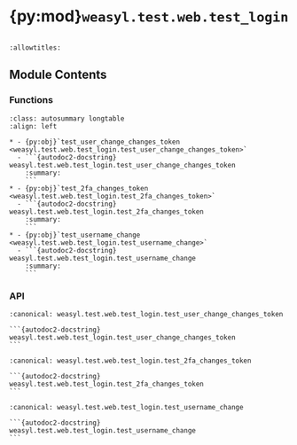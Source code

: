 # {py:mod}`weasyl.test.web.test_login`

```{py:module} weasyl.test.web.test_login
```

```{autodoc2-docstring} weasyl.test.web.test_login
:allowtitles:
```

## Module Contents

### Functions

````{list-table}
:class: autosummary longtable
:align: left

* - {py:obj}`test_user_change_changes_token <weasyl.test.web.test_login.test_user_change_changes_token>`
  - ```{autodoc2-docstring} weasyl.test.web.test_login.test_user_change_changes_token
    :summary:
    ```
* - {py:obj}`test_2fa_changes_token <weasyl.test.web.test_login.test_2fa_changes_token>`
  - ```{autodoc2-docstring} weasyl.test.web.test_login.test_2fa_changes_token
    :summary:
    ```
* - {py:obj}`test_username_change <weasyl.test.web.test_login.test_username_change>`
  - ```{autodoc2-docstring} weasyl.test.web.test_login.test_username_change
    :summary:
    ```
````

### API

````{py:function} test_user_change_changes_token(app)
:canonical: weasyl.test.web.test_login.test_user_change_changes_token

```{autodoc2-docstring} weasyl.test.web.test_login.test_user_change_changes_token
```
````

````{py:function} test_2fa_changes_token(app)
:canonical: weasyl.test.web.test_login.test_2fa_changes_token

```{autodoc2-docstring} weasyl.test.web.test_login.test_2fa_changes_token
```
````

````{py:function} test_username_change(app, release)
:canonical: weasyl.test.web.test_login.test_username_change

```{autodoc2-docstring} weasyl.test.web.test_login.test_username_change
```
````
